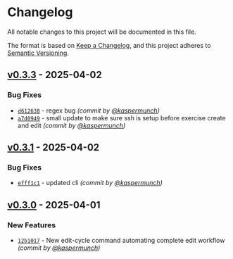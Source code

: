 # Changelog
All notable changes to this project will be documented in this file.

The format is based on [Keep a Changelog](https://keepachangelog.com/en/1.0.0/),
and this project adheres to [Semantic Versioning](https://semver.org/spec/v2.0.0.html).

## [v0.3.3] - 2025-04-02
### Bug Fixes
- [`d612638`](https://github.com/munch-group/franklin-educator/commit/d612638e936d3694bf922e1a23fdf8883a617a50) - regex bug *(commit by [@kaspermunch](https://github.com/kaspermunch))*
- [`a7d0949`](https://github.com/munch-group/franklin-educator/commit/a7d0949e30a7b76194a331e0cc66f0df693fe377) - small update to make sure ssh is setup before exercise create and edit *(commit by [@kaspermunch](https://github.com/kaspermunch))*


## [v0.3.1] - 2025-04-02
### Bug Fixes
- [`efff1c1`](https://github.com/munch-group/franklin-educator/commit/efff1c1a23aae0eceda8ec3fbed85d9cb265d89f) - updated cli *(commit by [@kaspermunch](https://github.com/kaspermunch))*


## [v0.3.0] - 2025-04-01
### New Features
- [`12b1017`](https://github.com/munch-group/franklin-educator/commit/12b101754ebeb00ef5de7e6926da5dee264d3114) - New edit-cycle command automating complete edit workflow *(commit by [@kaspermunch](https://github.com/kaspermunch))*

[v0.3.0]: https://github.com/munch-group/franklin-educator/compare/v0.2.3...v0.3.0
[v0.3.1]: https://github.com/munch-group/franklin-educator/compare/v0.3.0...v0.3.1
[v0.3.3]: https://github.com/munch-group/franklin-educator/compare/v0.3.1...v0.3.3
